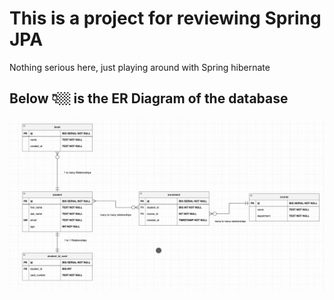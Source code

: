 
<h1>This is a project for reviewing Spring JPA</h1>
<p>
Nothing serious here, just playing around with Spring hibernate 
</p>
<h2>
Below 👇🏼 is the ER Diagram of the database 
</h2>
<img src="ERdiagram.png" alt="er-image">